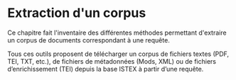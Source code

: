 # Extraction d'un corpus

Ce chapitre fait l'inventaire des différentes méthodes permettant d'extraire un corpus de documents correspondant à une requête.

Tous ces outils proposent de télécharger un corpus de fichiers textes \(PDF, TEI, TXT, etc.\), de fichiers de métadonnées \(Mods, XML\) ou de fichiers d’enrichissement \(TEI\) depuis la base ISTEX à partir d’une requête.

